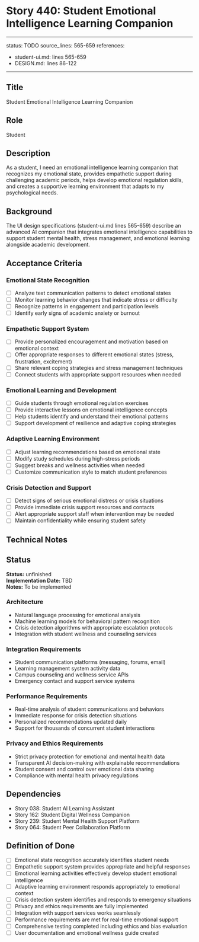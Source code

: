 # Story 440: Student Emotional Intelligence Learning Companion

---
status: TODO
source_lines: 565-659
references:
  - student-ui.md: lines 565-659
  - DESIGN.md: lines 86-122
---

## Title
Student Emotional Intelligence Learning Companion

## Role
Student

## Description
As a student, I need an emotional intelligence learning companion that recognizes my emotional state, provides empathetic support during challenging academic periods, helps develop emotional regulation skills, and creates a supportive learning environment that adapts to my psychological needs.

## Background
The UI design specifications (student-ui.md lines 565-659) describe an advanced AI companion that integrates emotional intelligence capabilities to support student mental health, stress management, and emotional learning alongside academic development.

## Acceptance Criteria

### Emotional State Recognition
- [ ] Analyze text communication patterns to detect emotional states
- [ ] Monitor learning behavior changes that indicate stress or difficulty
- [ ] Recognize patterns in engagement and participation levels
- [ ] Identify early signs of academic anxiety or burnout

### Empathetic Support System
- [ ] Provide personalized encouragement and motivation based on emotional context
- [ ] Offer appropriate responses to different emotional states (stress, frustration, excitement)
- [ ] Share relevant coping strategies and stress management techniques
- [ ] Connect students with appropriate support resources when needed

### Emotional Learning and Development
- [ ] Guide students through emotional regulation exercises
- [ ] Provide interactive lessons on emotional intelligence concepts
- [ ] Help students identify and understand their emotional patterns
- [ ] Support development of resilience and adaptive coping strategies

### Adaptive Learning Environment
- [ ] Adjust learning recommendations based on emotional state
- [ ] Modify study schedules during high-stress periods
- [ ] Suggest breaks and wellness activities when needed
- [ ] Customize communication style to match student preferences

### Crisis Detection and Support
- [ ] Detect signs of serious emotional distress or crisis situations
- [ ] Provide immediate crisis support resources and contacts
- [ ] Alert appropriate support staff when intervention may be needed
- [ ] Maintain confidentiality while ensuring student safety

## Technical Notes


## Status
**Status:** unfinished  
**Implementation Date:** TBD  
**Notes:** To be implemented
### Architecture
- Natural language processing for emotional analysis
- Machine learning models for behavioral pattern recognition
- Crisis detection algorithms with appropriate escalation protocols
- Integration with student wellness and counseling services

### Integration Requirements
- Student communication platforms (messaging, forums, email)
- Learning management system activity data
- Campus counseling and wellness service APIs
- Emergency contact and support service systems

### Performance Requirements
- Real-time analysis of student communications and behaviors
- Immediate response for crisis detection situations
- Personalized recommendations updated daily
- Support for thousands of concurrent student interactions

### Privacy and Ethics Requirements
- Strict privacy protection for emotional and mental health data
- Transparent AI decision-making with explainable recommendations
- Student consent and control over emotional data sharing
- Compliance with mental health privacy regulations

## Dependencies
- Story 038: Student AI Learning Assistant
- Story 162: Student Digital Wellness Companion
- Story 239: Student Mental Health Support Platform
- Story 064: Student Peer Collaboration Platform

## Definition of Done
- [ ] Emotional state recognition accurately identifies student needs
- [ ] Empathetic support system provides appropriate and helpful responses
- [ ] Emotional learning activities effectively develop student emotional intelligence
- [ ] Adaptive learning environment responds appropriately to emotional context
- [ ] Crisis detection system identifies and responds to emergency situations
- [ ] Privacy and ethics requirements are fully implemented
- [ ] Integration with support services works seamlessly
- [ ] Performance requirements are met for real-time emotional support
- [ ] Comprehensive testing completed including ethics and bias evaluation
- [ ] User documentation and emotional wellness guide created
